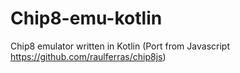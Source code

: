 # Chip8-emu-kotlin
Chip8 emulator written in Kotlin (Port from Javascript https://github.com/raulferras/chip8js)

